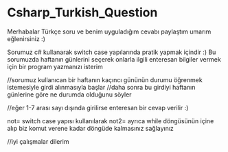 # Csharp_Turkish_Question
Merhabalar Türkçe soru ve benim uyguladığım cevabı paylaştım umarım eğlenirsiniz :)

Sorumuz c# kullanarak switch case yapılarında pratik yapmak içindir :)
Bu sorumuzda haftanın günlerini seçerek onlarla ilgili enteresan bilgiler vermek için bir program yazmanızı isterim

//sorumuz kullanıcan bir haftanın kaçıncı gününün durumu öğrenmek istemesiyle girdi alınmasıyla başlar
//daha sonra bu girdiyi haftanın günlerine göre ne durumda olduğunu söyler 

//eğer 1-7 arası sayı dışında girilirse enteresan bir cevap verilir :)

not= switch case yapısı kullanılarak
not2= ayrıca while döngüsünün içine alıp biz komut verene kadar döngüde kalmasınız sağlayınız 

//iyi çalışmalar dilerim
